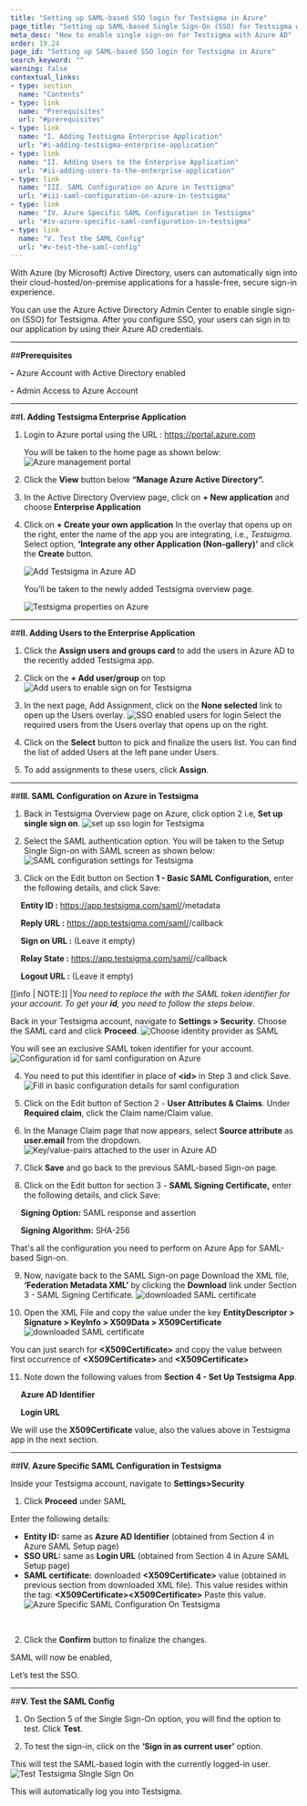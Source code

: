 ```yaml
---
title: "Setting up SAML-based SSO login for Testsigma in Azure"
page_title: "Setting up SAML-based Single Sign-On (SSO) for Testsigma with Azure AD"
meta_desc: "How to enable single sign-on for Testsigma with Azure AD"
order: 19.24
page_id: "Setting up SAML-based SSO login for Testsigma in Azure"
search_keyword: ""
warning: false
contextual_links:
- type: section
  name: "Contents"
- type: link
  name: "Prerequisites"
  url: "#prerequisites"
- type: link
  name: "I. Adding Testsigma Enterprise Application"
  url: "#i-adding-testsigma-enterprise-application"
- type: link
  name: "II. Adding Users to the Enterprise Application"
  url: "#ii-adding-users-to-the-enterprise-application"
- type: link
  name: "III. SAML Configuration on Azure in Testsigma"
  url: "#iii-saml-configuration-on-azure-in-testsigma"
- type: link
  name: "IV. Azure Specific SAML Configuration in Testsigma"
  url: "#iv-azure-specific-saml-configuration-in-testsigma"
- type: link
  name: "V. Test the SAML Config"
  url: "#v-test-the-saml-config"
---
```


With Azure (by Microsoft) Active Directory, users can automatically sign into their cloud-hosted/on-premise applications for a hassle-free, secure sign-in experience.

You can use the Azure Active Directory Admin Center to enable single sign-on (SSO) for Testsigma. After you configure SSO, your users can sign in to our application by using their Azure AD credentials.


---
##**Prerequisites**

**-** Azure Account with Active Directory enabled

**-** Admin Access to Azure Account


---
##**I. Adding Testsigma Enterprise Application**

1. Login to Azure portal using the URL :  https://portal.azure.com


   You will be taken to the home page as shown below:
   ![Azure management portal](http://docs.testsigma.com/images/azure-sso/azure-management-portal.png)

2. Click the **View** button below **“Manage Azure Active Directory”.**

3. In the Active Directory Overview page, click on **+ New application** and choose **Enterprise Application**


4. Click on **+ Create your own application**
In the overlay that opens up on the right, enter the name of the app you are integrating, i.e., *Testsigma*. Select option, **‘Integrate any other Application (Non-gallery)’** and click the **Create** button.

    ![Add Testsigma in Azure AD](https://docs.testsigma.com/images/azure-sso/add-new-application-testsigma-azure-ad.png)

    You’ll be taken to the newly added Testsigma overview page.

    ![Testsigma properties on Azure](https://docs.testsigma.com/images/azure-sso/Testsigma-properties.png)

---
##**II. Adding Users to the Enterprise Application**

   1. Click the **Assign users and groups card** to add the users in Azure AD to the recently added Testsigma app.

   2. Click on the **+ Add user/group** on top
   ![Add users to enable sign on for Testsigma](https://docs.testsigma.com/images/azure-sso/add-users-azure-sso.png)

   3. In the next page, Add Assignment, click on the **None selected** link to open up the Users overlay.
   ![SSO enabled users for login](https://docs.testsigma.com/images/azure-sso/sso-enabled-users-list.png)
   Select the required users from the Users overlay that opens up on the right.

   4. Click on the **Select** button to pick and finalize the users list. You can find the list of added Users at the left pane under Users. 

   5. To add assignments to these users, click **Assign**.

---
##**III. SAML Configuration on Azure in Testsigma**

   1. Back in Testsigma Overview page on Azure, click option 2 i.e, **Set up single sign on**.
   ![set up sso login for Testsigma](https://docs.testsigma.com/images/azure-sso/setup-sso-for-login.png)

   2. Select the SAML authentication option.
   You will be taken to the Setup Single Sign-on with SAML screen as shown below:
   ![SAML configuration settings for Testsigma](https://docs.testsigma.com/images/azure-sso/saml-configuration-settings.png)

   3. Click on the Edit button on Section **1 - Basic SAML Configuration,** enter the following details, and click Save:
   
   &emsp; **Entity ID :** https://app.testsigma.com/saml/<id>/metadata

   &emsp; **Reply URL :** https://app.testsigma.com/saml/<id>/callback
   
   &emsp; **Sign on URL :** (Leave it empty)
   
   &emsp; **Relay State :** https://app.testsigma.com/saml/<id>/callback
   
   &emsp; **Logout URL :** (Leave it empty)

[[info | NOTE:]]
|*You need to replace the **<id>** with the SAML token identifier for your account. To get your **id**, you need to follow the steps below*.

   Back in your Testsigma account, navigate to **Settings > Security**. Choose the SAML card and click **Proceed**.
   ![Choose identity provider as SAML](https://docs.testsigma.com/images/azure-sso/choose-identity-provider-saml.png)

   You will see an exclusive SAML token identifier for your account. 
   ![Configuration id for saml configuration on Azure](https://docs.testsigma.com/images/azure-sso/configuration-id-saml-configuration.png)&emsp;

   4. You need to put this identifier in place of **\<id>** in Step 3 and click Save.
   ![Fill in basic configuration details for saml configuration](https://docs.testsigma.com/images/azure-sso/fill-saml-configuration-settings-basic-details.png)

   5. Click on the Edit button of Section 2 - **User Attributes & Claims**. Under **Required claim**, click the Claim name/Claim value.

   6. In the Manage Claim page that now appears, select **Source attribute** as **user.email** from the dropdown.
   ![Key/value-pairs attached to the user in Azure AD](https://docs.testsigma.com/images/azure-sso/manage-claim-azure-ad.png)

   7. Click **Save** and go back to the previous SAML-based Sign-on page.

   8. Click on the Edit button for section 3 - **SAML Signing Certificate,** enter the following details, and click Save:

   &emsp; **Signing Option:** SAML response and assertion

   &emsp; **Signing Algorithm:** SHA-256

   That's all the configuration you need to perform on Azure App for SAML-based Sign-on.


   9. Now, navigate back to the SAML Sign-on page
   Download the XML file, **‘Federation Metadata XML’** by clicking the **Download** link under Section 3 - SAML Signing Certificate. 
    ![downloaded SAML certificate](https://docs.testsigma.com/images/azure-sso/download-saml-certificate.png)


   10. Open the XML File and copy the value under the key **EntityDescriptor > Signature > KeyInfo > X509Data > X509Certificate**
    ![downloaded SAML certificate](https://docs.testsigma.com/images/azure-sso/downloaded-saml-certificate.png)
   

   You can just search for **\<X509Certificate>** and copy the value between first occurrence of **\<X509Certificate>** and **\<X509Certificate>**

   11.  Note down the following values from **Section 4 - Set Up Testsigma App**.

   &emsp; **Azure AD Identifier**

   &emsp; **Login URL**

   We will use the **X509Certificate** value, also the values above in Testsigma app in the next section.

---
##**IV. Azure Specific SAML Configuration in Testsigma**

Inside your Testsigma account, navigate to **Settings>Security**
  1. Click **Proceed** under SAML

 Enter the following details:

* **Entity ID:** same as **Azure AD Identifier** (obtained from Section 4 in Azure SAML Setup page)
* **SSO URL:** same as **Login URL** (obtained from Section 4 in Azure SAML Setup page)
* **SAML certificate:** downloaded **\<X509Certificate>** value (obtained in previous section from downloaded XML file).
This value resides within the tag: **\<X509Certificate>\<X509Certificate>**
Paste this value.
![Azure Specific SAML Configuration On Testsigma](https://docs.testsigma.com/images/azure-sso/azure-saml-configuration-testsigma.png)

<br>

2. Click the **Confirm** button to finalize the changes.
 
SAML will now be enabled,

Let’s test the SSO.

---
##**V. Test the SAML Config**

 1. On Section 5 of the Single Sign-On option, you will find the option to test. Click 
 **Test**.

 2. To test the sign-in, click on the **‘Sign in as current user’** option.

This will test the SAML-based login with the currently logged-in user.
![Test Testsigma SIngle Sign On](https://docs.testsigma.com/images/azure-sso/test-testsigma-sso.png)

This will automatically log you into Testsigma.

